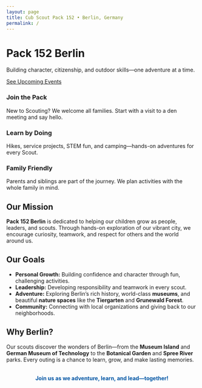 ```yaml
---
layout: page
title: Cub Scout Pack 152 • Berlin, Germany
permalink: /
---
```


<div class="hero">
  <div class="hero__inner">
    <h1>Pack 152 Berlin</h1>
    <p>Building character, citizenship, and outdoor skills—one adventure at a time.</p>
    <a class="btn" href="{{ '/events/' | relative_url }}">See Upcoming Events</a>
  </div>
</div>

<div class="features">
  <div class="feature">
    <h3>Join the Pack</h3>
    <p>New to Scouting? We welcome all families. Start with a visit to a den meeting and say hello.</p>
  </div>
  <div class="feature">
    <h3>Learn by Doing</h3>
    <p>Hikes, service projects, STEM fun, and camping—hands-on adventures for every Scout.</p>
  </div>
  <div class="feature">
    <h3>Family Friendly</h3>
    <p>Parents and siblings are part of the journey. We plan activities with the whole family in mind.</p>
  </div>
</div>


## Our Mission

**Pack 152 Berlin** is dedicated to helping our children grow as people, leaders, and scouts. Through hands-on exploration of our vibrant city, we encourage curiosity, teamwork, and respect for others and the world around us.

## Our Goals

- **Personal Growth:** Building confidence and character through fun, challenging activities.
- **Leadership:** Developing responsibility and teamwork in every scout.
- **Adventure:** Exploring Berlin’s rich history, world-class **museums**, and beautiful **nature spaces** like the **Tiergarten** and **Grunewald Forest**.
- **Community:** Connecting with local organizations and giving back to our neighborhoods.

## Why Berlin?

Our scouts discover the wonders of Berlin—from the **Museum Island** and **German Museum of Technology** to the **Botanical Garden** and **Spree River** parks. Every outing is a chance to learn, grow, and make lasting memories.

<div style="font-weight:700; color:#0055a4; text-align:center; margin-top:2rem;">
Join us as we adventure, learn, and lead—together!
</div>
